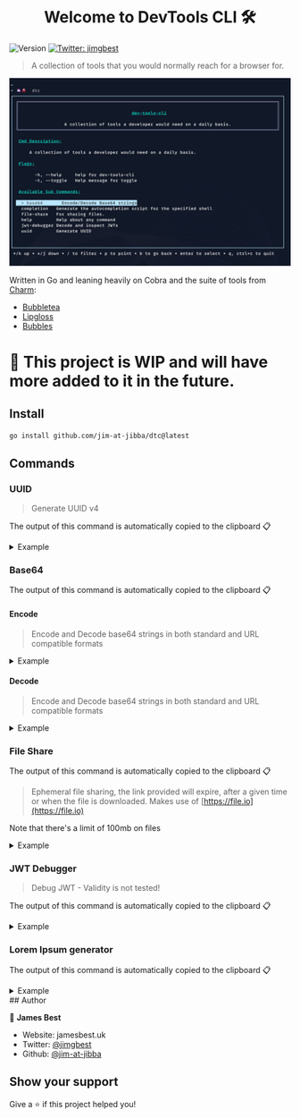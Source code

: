 <h1 align="center">Welcome to DevTools CLI 🛠️</h1>
<p>
  <img alt="Version" src="https://img.shields.io/badge/version-0.1-blue.svg?cacheSeconds=2592000" />
  <a href="https://twitter.com/jimgbest" target="_blank">
    <img alt="Twitter: jimgbest" src="https://img.shields.io/twitter/follow/jimgbest.svg?style=social" />
  </a>
</p>

> A collection of tools that you would normally reach for a browser for.

![BASE64 DECODE](./assets/dtc.jpg)

Written in Go and leaning heavily on Cobra and the suite of tools from [Charm](https://charm.sh/):

- [Bubbletea](https://github.com/charmbracelet/bubbletea)
- [Lipgloss](https://github.com/charmbracelet/bubbletea)
- [Bubbles](https://github.com/charmbracelet/bubbles)

<h1>👷 This project is WIP and will have more added to it in the future.</h1>

## Install

```sh
go install github.com/jim-at-jibba/dtc@latest
```

## Commands

### UUID

> Generate UUID v4

The output of this command is automatically copied to the clipboard 📋

<details>
  <summary>Example</summary>

```bash
dtc uuid generate
```

**Takes count flag to generate mulitple UUIDs at a time**

```bash
dtc uuid generate --count=100
```

![UUID Generate](./assets/uuid.gif)
![UUID Generate](./assets/uuid-count.gif)

</details>

### Base64

The output of this command is automatically copied to the clipboard 📋

#### Encode

> Encode and Decode base64 strings in both standard and URL compatible formats

<details>
  <summary>Example</summary>

**Standard**

```bash
dtc base64 encode
```

**URL Compatible**

```bash
dtc base64 encode -u
```

![BASE64 ENCODE](./assets/base64-encode.gif)

</details>

#### Decode

> Encode and Decode base64 strings in both standard and URL compatible formats

<details>
  <summary>Example</summary>

**Standard**

```bash
dtc base64 decode
```

**URL Compatible**

```bash
dtc base64 decode -u
```

![BASE64 DECODE](./assets/base64-decode.gif)

</details>

### File Share

The output of this command is automatically copied to the clipboard 📋

> Ephemeral file sharing, the link provided will expire, after a given time or when the file is downloaded. Makes use of [https://file.io](https://file.io)

Note that there's a limit of 100mb on files

<details>
  <summary>Example</summary>

**Defaults to 14 days expiry**

```bash
dtc file-share
```

**Pass in an expiry time frame**

```bash
dtc file-share

# current dir, expires in 3 days
dtc file-share --expiry=3d

# expires in 4 weeks
dtc file-share --expiry=4w
```

![FILE SHARE](./assets/file-share.gif)

</details>

### JWT Debugger

> Debug JWT - Validity is not tested!

The output of this command is automatically copied to the clipboard 📋

<details>
  <summary>Example</summary>

```bash
dtc jwt-debugger
```

![JWT DEBUGGER](./assets/jwt-debugger.gif)

</details>

### Lorem Ipsum generator

The output of this command is automatically copied to the clipboard 📋

<details>
  <summary>Example</summary>

```bash
dtc lorem-ipsum
```

</details>
## Author

👤 **James Best**

- Website: jamesbest.uk
- Twitter: [@jimgbest](https://twitter.com/jimgbest)
- Github: [@jim-at-jibba](https://github.com/jim-at-jibba)

## Show your support

Give a ⭐️ if this project helped you!
